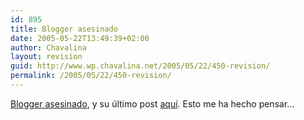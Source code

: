 ```yaml
---
id: 895
title: Blogger asesinado
date: 2005-05-22T13:49:39+02:00
author: Chavalina
layout: revision
guid: http://www.wp.chavalina.net/2005/05/22/450-revision/
permalink: /2005/05/22/450-revision/
---
```

<a href="http://barrapunto.com/article.pl?sid=05/05/21/1240252" target="_blank">Blogger asesinado</a>, y su &uacute;ltimo post <a href="http://www.xanga.com/item.aspx?user=ToTo247&#038;tab=weblogs&#038;uid=261268578#comment" target="_blank">aqu&iacute;</a>. Esto me ha hecho pensar&#8230;